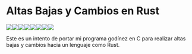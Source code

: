# Altas Bajas y Cambios en Rust

[![](https://sourcerer.io/fame/VentGrey/VentGrey/GodiRust/images/0)](https://sourcerer.io/fame/VentGrey/VentGrey/GodiRust/links/0)[![](https://sourcerer.io/fame/VentGrey/VentGrey/GodiRust/images/1)](https://sourcerer.io/fame/VentGrey/VentGrey/GodiRust/links/1)[![](https://sourcerer.io/fame/VentGrey/VentGrey/GodiRust/images/2)](https://sourcerer.io/fame/VentGrey/VentGrey/GodiRust/links/2)[![](https://sourcerer.io/fame/VentGrey/VentGrey/GodiRust/images/3)](https://sourcerer.io/fame/VentGrey/VentGrey/GodiRust/links/3)[![](https://sourcerer.io/fame/VentGrey/VentGrey/GodiRust/images/4)](https://sourcerer.io/fame/VentGrey/VentGrey/GodiRust/links/4)[![](https://sourcerer.io/fame/VentGrey/VentGrey/GodiRust/images/5)](https://sourcerer.io/fame/VentGrey/VentGrey/GodiRust/links/5)[![](https://sourcerer.io/fame/VentGrey/VentGrey/GodiRust/images/6)](https://sourcerer.io/fame/VentGrey/VentGrey/GodiRust/links/6)[![](https://sourcerer.io/fame/VentGrey/VentGrey/GodiRust/images/7)](https://sourcerer.io/fame/VentGrey/VentGrey/GodiRust/links/7)


Este es un intento de portar mi programa godínez en C para realizar altas
bajas y cambios hacia un lenguaje como Rust.
